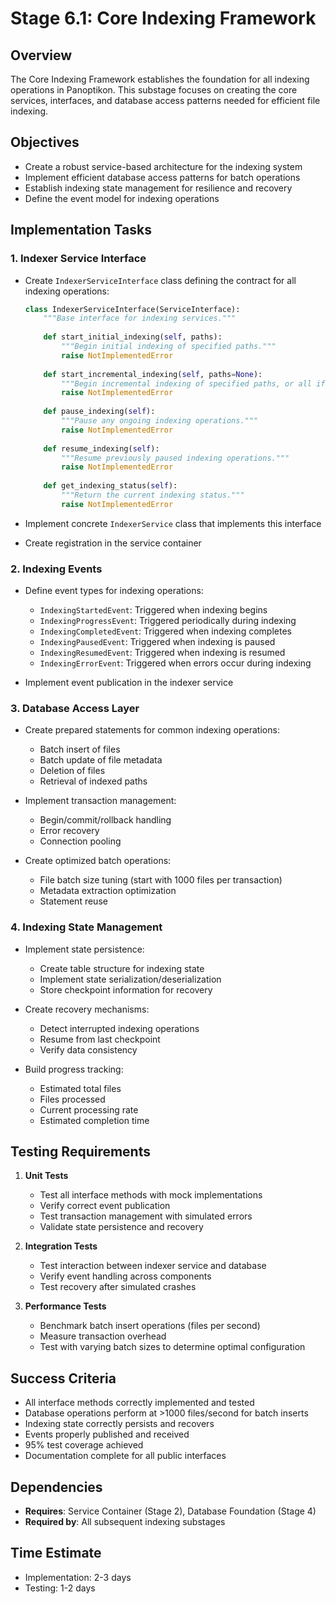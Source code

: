 # Stage 6.1: Core Indexing Framework

## Overview

The Core Indexing Framework establishes the foundation for all indexing operations in Panoptikon. This substage focuses on creating the core services, interfaces, and database access patterns needed for efficient file indexing.

## Objectives

- Create a robust service-based architecture for the indexing system
- Implement efficient database access patterns for batch operations
- Establish indexing state management for resilience and recovery
- Define the event model for indexing operations

## Implementation Tasks

### 1. Indexer Service Interface

- Create `IndexerServiceInterface` class defining the contract for all indexing operations:
  ```python
  class IndexerServiceInterface(ServiceInterface):
      """Base interface for indexing services."""
      
      def start_initial_indexing(self, paths):
          """Begin initial indexing of specified paths."""
          raise NotImplementedError
          
      def start_incremental_indexing(self, paths=None):
          """Begin incremental indexing of specified paths, or all if None."""
          raise NotImplementedError
          
      def pause_indexing(self):
          """Pause any ongoing indexing operations."""
          raise NotImplementedError
          
      def resume_indexing(self):
          """Resume previously paused indexing operations."""
          raise NotImplementedError
          
      def get_indexing_status(self):
          """Return the current indexing status."""
          raise NotImplementedError
  ```

- Implement concrete `IndexerService` class that implements this interface
- Create registration in the service container

### 2. Indexing Events

- Define event types for indexing operations:
  - `IndexingStartedEvent`: Triggered when indexing begins
  - `IndexingProgressEvent`: Triggered periodically during indexing
  - `IndexingCompletedEvent`: Triggered when indexing completes
  - `IndexingPausedEvent`: Triggered when indexing is paused
  - `IndexingResumedEvent`: Triggered when indexing is resumed
  - `IndexingErrorEvent`: Triggered when errors occur during indexing

- Implement event publication in the indexer service

### 3. Database Access Layer

- Create prepared statements for common indexing operations:
  - Batch insert of files
  - Batch update of file metadata
  - Deletion of files
  - Retrieval of indexed paths

- Implement transaction management:
  - Begin/commit/rollback handling
  - Error recovery
  - Connection pooling

- Create optimized batch operations:
  - File batch size tuning (start with 1000 files per transaction)
  - Metadata extraction optimization
  - Statement reuse

### 4. Indexing State Management

- Implement state persistence:
  - Create table structure for indexing state
  - Implement state serialization/deserialization
  - Store checkpoint information for recovery

- Create recovery mechanisms:
  - Detect interrupted indexing operations
  - Resume from last checkpoint
  - Verify data consistency

- Build progress tracking:
  - Estimated total files
  - Files processed
  - Current processing rate
  - Estimated completion time

## Testing Requirements

1. **Unit Tests**
   - Test all interface methods with mock implementations
   - Verify correct event publication
   - Test transaction management with simulated errors
   - Validate state persistence and recovery

2. **Integration Tests**
   - Test interaction between indexer service and database
   - Verify event handling across components
   - Test recovery after simulated crashes

3. **Performance Tests**
   - Benchmark batch insert operations (files per second)
   - Measure transaction overhead
   - Test with varying batch sizes to determine optimal configuration

## Success Criteria

- All interface methods correctly implemented and tested
- Database operations perform at >1000 files/second for batch inserts
- Indexing state correctly persists and recovers
- Events properly published and received
- 95% test coverage achieved
- Documentation complete for all public interfaces

## Dependencies

- **Requires**: Service Container (Stage 2), Database Foundation (Stage 4)
- **Required by**: All subsequent indexing substages

## Time Estimate

- Implementation: 2-3 days
- Testing: 1-2 days
